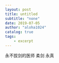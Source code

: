 ```yaml
---
layout: post
title: untitled
subtitle: "none"
date: 2019-07-05
author: "aloha1024"
catalog: true
tags:
    - excerpt
---
```


永不拔剑的医师
柔剑 永真


